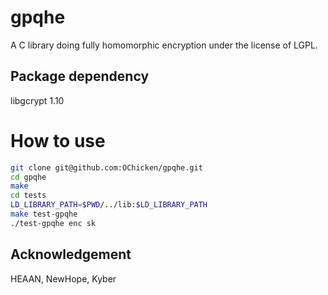# gpqhe
A C library doing fully homomorphic encryption under the license of LGPL.

## Package dependency

libgcrypt 1.10

# How to use

```sh
git clone git@github.com:OChicken/gpqhe.git
cd gpqhe
make
cd tests
LD_LIBRARY_PATH=$PWD/../lib:$LD_LIBRARY_PATH
make test-gpqhe
./test-gpqhe enc sk
````

## Acknowledgement

HEAAN, NewHope, Kyber
